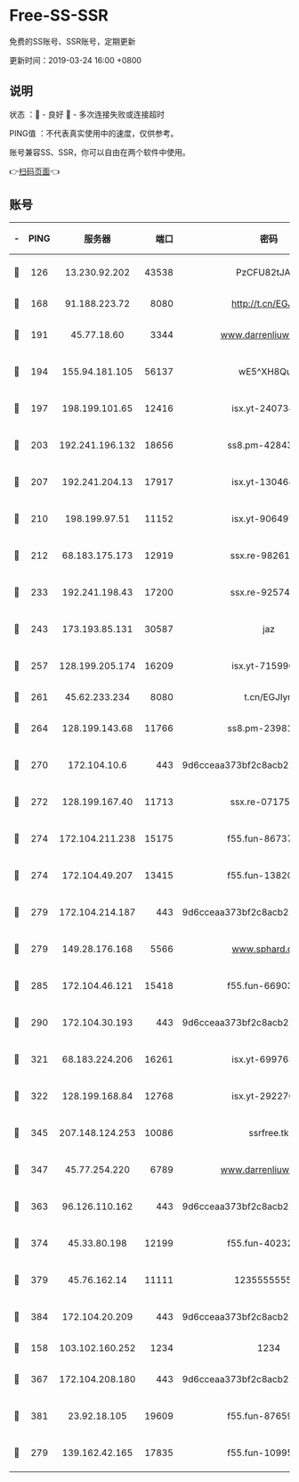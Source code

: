 # Free-SS-SSR

免费的SS账号、SSR账号，定期更新

更新时间：2019-03-24 16:00 +0800

## 说明

状态     ：🙂 - 良好 🙁 - 多次连接失败或连接超时

PING值   ：不代表真实使用中的速度，仅供参考。

账号兼容SS、SSR，你可以自由在两个软件中使用。

👉[扫码页面](https://liesauer.github.io/Free-SS-SSR/)👈

## 账号

|-|PING|服务器|端口|密码|加密方式|区域|
|:----:|:----:|:-----:|-----:|:----:|:----:|:----:|
|🙂|126|13.230.92.202|43538|PzCFU82tJAdZ|aes-256-cfb|JP|
|🙂|168|91.188.223.72|8080|http://t.cn/EGJIyrl|rc4-md5|RU|
|🙂|191|45.77.18.60|3344|www.darrenliuwei.com|aes-256-cfb|JP|
|🙂|194|155.94.181.105|56137|wE5^XH8Quw|aes-256-cfb|US|
|🙂|197|198.199.101.65|12416|isx.yt-24073404|aes-256-cfb|US|
|🙂|203|192.241.196.132|18656|ss8.pm-42843855|aes-256-cfb|US|
|🙂|207|192.241.204.13|17917|isx.yt-13046468|aes-256-cfb|US|
|🙂|210|198.199.97.51|11152|isx.yt-90649731|aes-256-cfb|US|
|🙂|212|68.183.175.173|12919|ssx.re-98261099|aes-256-cfb|US|
|🙂|233|192.241.198.43|17200|ssx.re-92574100|aes-256-cfb|US|
|🙂|243|173.193.85.131|30587|jaz|aes-256-cfb|US|
|🙂|257|128.199.205.174|16209|isx.yt-71599058|aes-256-cfb|SG|
|🙂|261|45.62.233.234|8080|t.cn/EGJIyrl|rc4-md5|CA|
|🙂|264|128.199.143.68|11766|ss8.pm-23981058|aes-256-cfb|SG|
|🙂|270|172.104.10.6|443|9d6cceaa373bf2c8acb22e60b6a58be6|aes-256-cfb|US|
|🙂|272|128.199.167.40|11713|ssx.re-07175601|aes-256-cfb|SG|
|🙂|274|172.104.211.238|15175|f55.fun-86737325|aes-256-cfb|US|
|🙂|274|172.104.49.207|13415|f55.fun-13820852|aes-256-cfb|SG|
|🙂|279|172.104.214.187|443|9d6cceaa373bf2c8acb22e60b6a58be6|aes-256-cfb|US|
|🙂|279|149.28.176.168|5566|www.sphard.com|aes-256-cfb|AU|
|🙂|285|172.104.46.121|15418|f55.fun-66903373|aes-256-cfb|SG|
|🙂|290|172.104.30.193|443|9d6cceaa373bf2c8acb22e60b6a58be6|aes-256-cfb|US|
|🙂|321|68.183.224.206|16261|isx.yt-69976320|aes-256-cfb|SG|
|🙂|322|128.199.168.84|12768|isx.yt-29227079|aes-256-cfb|SG|
|🙂|345|207.148.124.253|10086|ssrfree.tk|aes-256-cfb|SG|
|🙂|347|45.77.254.220|6789|www.darrenliuwei.com|aes-256-cfb|SG|
|🙂|363|96.126.110.162|443|9d6cceaa373bf2c8acb22e60b6a58be6|aes-256-cfb|US|
|🙂|374|45.33.80.198|12199|f55.fun-40232335|aes-256-cfb|US|
|🙂|379|45.76.162.14|11111|123555555555|aes-256-cfb|SG|
|🙂|384|172.104.20.209|443|9d6cceaa373bf2c8acb22e60b6a58be6|aes-256-cfb|US|
|🙂|158|103.102.160.252|1234|1234|rc4-md5|JP|
|🙂|367|172.104.208.180|443|9d6cceaa373bf2c8acb22e60b6a58be6|aes-256-cfb|US|
|🙂|381|23.92.18.105|19609|f55.fun-87659227|aes-256-cfb|US|
|🙁|279|139.162.42.165|17835|f55.fun-10995182|aes-256-cfb|SG|
